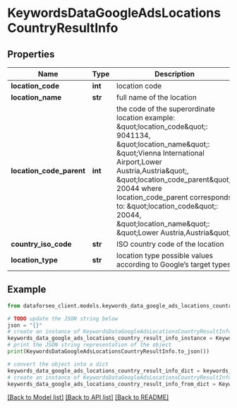 # KeywordsDataGoogleAdsLocationsCountryResultInfo


## Properties

Name | Type | Description | Notes
------------ | ------------- | ------------- | -------------
**location_code** | **int** | location code | [optional] 
**location_name** | **str** | full name of the location | [optional] 
**location_code_parent** | **int** | the code of the superordinate location example: \&quot;location_code\&quot;: 9041134, \&quot;location_name\&quot;: \&quot;Vienna International Airport,Lower Austria,Austria\&quot;, \&quot;location_code_parent\&quot;: 20044 where location_code_parent corresponds to: \&quot;location_code\&quot;: 20044, \&quot;location_name\&quot;: \&quot;Lower Austria,Austria\&quot; | [optional] 
**country_iso_code** | **str** | ISO country code of the location | [optional] 
**location_type** | **str** | location type possible values according to Google’s target types | [optional] 

## Example

```python
from dataforseo_client.models.keywords_data_google_ads_locations_country_result_info import KeywordsDataGoogleAdsLocationsCountryResultInfo

# TODO update the JSON string below
json = "{}"
# create an instance of KeywordsDataGoogleAdsLocationsCountryResultInfo from a JSON string
keywords_data_google_ads_locations_country_result_info_instance = KeywordsDataGoogleAdsLocationsCountryResultInfo.from_json(json)
# print the JSON string representation of the object
print(KeywordsDataGoogleAdsLocationsCountryResultInfo.to_json())

# convert the object into a dict
keywords_data_google_ads_locations_country_result_info_dict = keywords_data_google_ads_locations_country_result_info_instance.to_dict()
# create an instance of KeywordsDataGoogleAdsLocationsCountryResultInfo from a dict
keywords_data_google_ads_locations_country_result_info_from_dict = KeywordsDataGoogleAdsLocationsCountryResultInfo.from_dict(keywords_data_google_ads_locations_country_result_info_dict)
```
[[Back to Model list]](../README.md#documentation-for-models) [[Back to API list]](../README.md#documentation-for-api-endpoints) [[Back to README]](../README.md)


